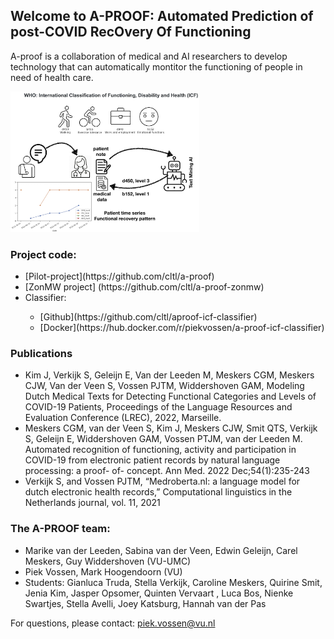 ## Welcome to A-PROOF: Automated Prediction of post-COVID RecOvery Of Functioning

A-proof is a collaboration of medical and AI researchers to develop technology that can automatically montitor the functioning of people in need of health care.

<img src="./images/A-PROOF2.png" width=60% height=60%>

### Project code:

<ul>
    <li> [Pilot-project](https://github.com/cltl/a-proof) </li>
    <li> [ZonMW project] (https://github.com/cltl/a-proof-zonmw) </li>
    <li> Classifier:</li>
    <ul>
        <li> [Github](https://github.com/cltl/aproof-icf-classifier) </li>
        <li> [Docker](https://hub.docker.com/r/piekvossen/a-proof-icf-classifier) </li>
    </ul>
</ul>
    
### Publications

<ul>
    <li> Kim J, Verkijk S, Geleijn E, Van der Leeden M, Meskers CGM, Meskers CJW, Van der Veen S, Vossen PJTM, Widdershoven GAM, Modeling Dutch Medical Texts for Detecting Functional Categories and Levels of COVID-19 Patients, Proceedings of the Language Resources and Evaluation Conference (LREC), 2022, Marseille. </li>
    <li> Meskers CGM, van der Veen S, Kim J, Meskers CJW, Smit QTS, Verkijk S, Geleijn E, Widdershoven GAM, Vossen PTJM, van der Leeden M. Automated recognition of functioning, activity and participation in COVID-19 from electronic patient records by natural language processing: a proof- of- concept. Ann Med. 2022 Dec;54(1):235-243 </li>
    <li> Verkijk S, and Vossen PJTM, “Medroberta.nl: a language model for dutch electronic health records,” Computational linguistics in the Netherlands journal, vol. 11, 2021 </li>
</ul>

### The A-PROOF team:

<ul>
    <li> Marike van der Leeden, Sabina van der Veen, Edwin Geleijn, Carel Meskers, Guy Widdershoven (VU-UMC) </li>
    <li> Piek Vossen, Mark Hoogendoorn (VU) </li>
    <li> Students: Gianluca Truda, Stella Verkijk, Caroline Meskers, Quirine Smit, Jenia Kim, Jasper Opsomer, Quinten Vervaart , Luca Bos, Nienke Swartjes, Stella Avelli, Joey Katsburg, Hannah van der Pas </li>
</ul>

For questions, please contact: piek.vossen@vu.nl
